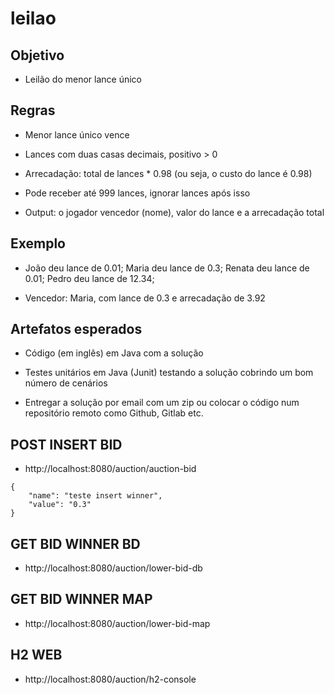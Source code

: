 # leilao

## Objetivo

- Leilão do menor lance único

 

## Regras

- Menor lance único vence

- Lances com duas casas decimais, positivo > 0

- Arrecadação: total de lances * 0.98 (ou seja, o custo do lance é 0.98)

- Pode receber até 999 lances, ignorar lances após isso

- Output: o jogador vencedor (nome), valor do lance e a arrecadação total

 

## Exemplo

- João deu lance de 0.01; Maria deu lance de 0.3; Renata deu lance de 0.01; Pedro deu lance de 12.34;

- Vencedor: Maria, com lance de 0.3 e arrecadação de 3.92

 

## Artefatos esperados

- Código (em inglês) em Java com a solução

- Testes unitários em Java (Junit) testando a solução cobrindo um bom número de cenários

- Entregar a solução por email com um zip ou colocar o código num repositório remoto como Github, Gitlab etc.


## POST INSERT BID

- http://localhost:8080/auction/auction-bid
```
{
    "name": "teste insert winner",
    "value": "0.3"
}
```

## GET BID WINNER BD

- http://localhost:8080/auction/lower-bid-db

## GET BID WINNER MAP

- http://localhost:8080/auction/lower-bid-map

## H2 WEB

- http://localhost:8080/auction/h2-console
